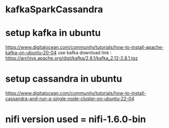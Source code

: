 # kafkaSparkCassandra

# setup kafka in ubuntu
https://www.digitalocean.com/community/tutorials/how-to-install-apache-kafka-on-ubuntu-20-04
use kafka download link : https://archive.apache.org/dist/kafka/2.8.1/kafka_2.12-2.8.1.tgz

# setup cassandra in ubuntu
https://www.digitalocean.com/community/tutorials/how-to-install-cassandra-and-run-a-single-node-cluster-on-ubuntu-22-04

# nifi version used = nifi-1.6.0-bin
